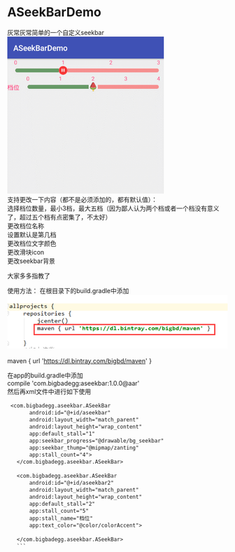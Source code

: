 # ASeekBarDemo
灰常灰常简单的一个自定义seekbar  
![image](https://raw.githubusercontent.com/o0o0oo00/test/master/aseekbar/ASeekBar.gif)  
支持更改一下内容（都不是必须添加的，都有默认值）：  
选择档位数量，最小3档，最大五档（因为鄙人认为两个档或者一个档没有意义了，超过五个档有点密集了，不太好）  
更改档位名称  
设置默认是第几档  
更改档位文字颜色  
更改滑块icon  
更改seekbar背景  

大家多多指教了

使用方法： 
在根目录下的build.gradle中添加     
![image](https://raw.githubusercontent.com/o0o0oo00/test/master/aseekbar/use.png)    
 maven { url 'https://dl.bintray.com/bigbd/maven' }  
 
 在app的build.gradle中添加  
 compile 'com.bigbadegg:aseekbar:1.0.0@aar'    
 然后再xml文件中进行如下使用  
 ```
  <com.bigbadegg.aseekbar.ASeekBar
        android:id="@+id/aseekbar"
        android:layout_width="match_parent"
        android:layout_height="wrap_content"
        app:default_stall="1"
        app:seekbar_progress="@drawable/bg_seekbar"
        app:seekbar_thump="@mipmap/zanting"
        app:stall_count="4">
    </com.bigbadegg.aseekbar.ASeekBar>

    <com.bigbadegg.aseekbar.ASeekBar
        android:id="@+id/aseekbar2"
        android:layout_width="match_parent"
        android:layout_height="wrap_content"
        app:default_stall="2"
        app:stall_count="5"
        app:stall_name="档位"
        app:text_color="@color/colorAccent">

    </com.bigbadegg.aseekbar.ASeekBar>
    ```
